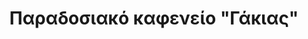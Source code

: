 ---
layout: project.hbs
lang: el/
title: Παραδοσιακό καφενείο "Γάκιας"
category: Καταστήματα
designers: Μακρή Χρυσή, Τζάλλα Λένα
photography: Μακρή Χρυσή, Τζάλλα Λένα
pdate: Ιούνιος.2017
og:
  enable: true
  title: Παραδοσιακό καφενείο "Γάκιας"
  description: "Το ακίνητο που επιλέχθηκε για την στέγαση της επιχείρησης λειτουργούσε στις αρχές
  του 1900 ως άτυπο παραδοσιακό μαγειρείο. Με συνεχόμενες προσθήκες πάνω στο αρχικό
  κτίσμα, το οποίο ήταν ένα προσφυγικό καμαράκι, συμπληρώθηκε η δεύτερη σάλα, η μικρή
  κουζίνα, οι διάφοροι βοηθητικοί χώροι και οι ενδιάμεσοι διάδρομοι. Οι δυσκολίες
  της αρχιτεκτονικής μελέτης εντοπίστηκαν κυρίως στην συνένωση των χώρων, ώστε να
  επικοινωνούν με την βασική κουζίνα και τους διαδρόμους κίνησης του προσωπικού."
  image: projects/house-sk-arkadia/main.jpg
description:
- 'Το ακίνητο που επιλέχθηκε για την στέγαση της επιχείρησης λειτουργούσε στις αρχές
  του 1900 ως άτυπο παραδοσιακό μαγειρείο. Με συνεχόμενες προσθήκες πάνω στο αρχικό
  κτίσμα, το οποίο ήταν ένα προσφυγικό καμαράκι, συμπληρώθηκε η δεύτερη σάλα, η μικρή
  κουζίνα, οι διάφοροι βοηθητικοί χώροι και οι ενδιάμεσοι διάδρομοι. Οι δυσκολίες
  της αρχιτεκτονικής μελέτης εντοπίστηκαν κυρίως στην συνένωση των χώρων, ώστε να
  επικοινωνούν με την βασική κουζίνα και τους διαδρόμους κίνησης του προσωπικού. '
- 'Η ιδέα του σχεδιασμού στηρίχθηκε στην επαναφορά της ατμόσφαιρας του αρχικού μαγειρείου
  με μια λειτουργική πλέον διαρρύθμιση του χώρου. Η αρχική σάλα διευρύνθηκε και ενοποιήθηκε
  με την δεύτερη μέσω μιας μεγάλης τετράφυλλης πόρτας, αναβιώνοντας εικόνες από κατοικίες
  της παλιάς Αθήνας. Τοποθετώντας τον χώρο της κουζίνας στο κέντρο του κτιρίου και
  ανοίγοντας τον οπτικά προς τις δυο σάλες, η εμφανής πια "ψυχή" του μαγειρείου προσδίδει
  ζωή σε όλους τους εφαπτόμενους χώρους. Στην πρώτη σάλα και είσοδο του καταστήματος
  μια μεγάλη κατασκευή έκθεσης προϊόντων, όμοια με αυτές που συναντάει κανείς σε παλαιά
  παντοπωλεία, έφερε την αίσθηση της γειτονιάς και του προσφυγικού χαρακτήρα, που
  ακόμα αποπνέει ο τόπος και συμπληρώθηκε από μαρμάρινους πάγκους. Η παλαιά τσίγκινη
  χόβολη τοποθετήθηκε μνημειακά σε μια τοξωτή εσοχή, η οποία θυμίζει εκείνες των παραδοσιακών
  εστιών. Στα ταβάνια συμπληρώθηκαν διακριτικοί ταμπλάδες ως μιμητικά στοιχεία της
  εποχής, ενώ στην μελέτη φωτισμού λήφθηκε υπόψη η ανάγκη λειτουργίας σε χαμηλά επίπεδα. '
- Μικρά μαρμάρινα τραπέζια, ξύλινες καρέκλες καφενείου με την παραδοσιακή ψάθα, ραφιέρες
  παντοπωλείου από παλιατζίδικα και τραπέζια εργασίας από παλαιοπωλεία αποτέλεσαν
  την επίπλωση του καταστήματος. Κρεμαστά και επίτοιχα πορσελάνινα φωτιστικά, κάδρα
  με παλιές φωτογραφίες και χρηστικά σκεύη κουζίνας χρησιμοποιήθηκαν για την ολοκλήρωση
  της διακόσμησης.
photos:
- 01.jpg
- 02.jpg
- 03.jpg
- 04.jpg
- 05.jpg
- 06.jpg
- 07.jpg
- '08.jpg'
- '09.jpg'
- 10.jpg
---